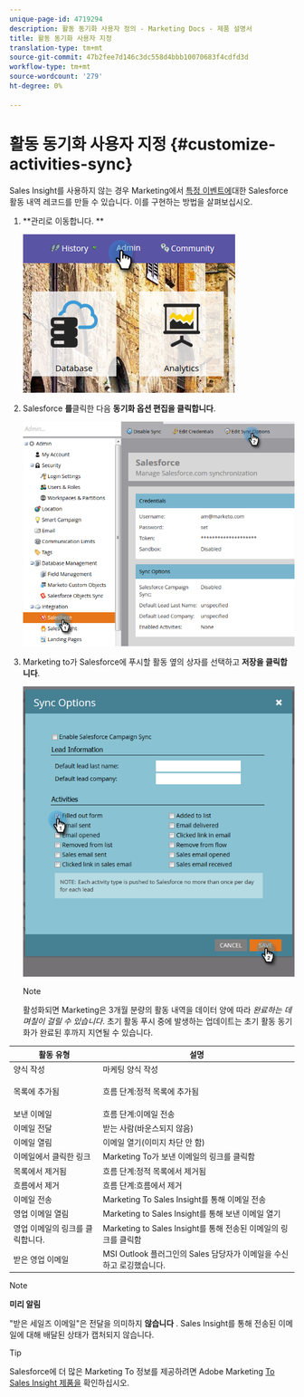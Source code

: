 ```yaml
---
unique-page-id: 4719294
description: 활동 동기화 사용자 정의 - Marketing Docs - 제품 설명서
title: 활동 동기화 사용자 지정
translation-type: tm+mt
source-git-commit: 47b2fee7d146c3dc558d4bbb10070683f4cdfd3d
workflow-type: tm+mt
source-wordcount: '279'
ht-degree: 0%

---
```



# 활동 동기화 사용자 지정 {#customize-activities-sync}

Sales Insight를 사용하지 않는 경우 Marketing에서 [특정 이벤트에](http://docs.marketo.com/display/DOCS/Marketo+Sales+Insight)대한 Salesforce 활동 내역 레코드를 만들 수 있습니다. 이를 구현하는 방법을 살펴보십시오.

1. **관리로 이동합니다. **

   ![](assets/admin.png)

1. Salesforce **를**&#x200B;클릭한 다음 **동기화 옵션 편집을 클릭합니다**.

   ![](assets/two-1.png)

1. Marketing to가 Salesforce에 푸시할 활동 옆의 상자를 선택하고 **저장을 클릭합니다**.

   ![](assets/three-1.png)

   >[!NOTE]
   >
   >활성화되면 Marketing은 3개월 분량의 활동 내역을 데이터 양에 따라 *완료하는 데 며칠이 걸릴 수 있습니다*. 초기 활동 푸시 중에 발생하는 업데이트는 초기 활동 동기화가 완료된 후까지 지연될 수 있습니다.

<table> 
 <colgroup> 
  <col> 
  <col> 
 </colgroup> 
 <thead> 
  <tr> 
   <th>활동 유형</th> 
   <th>설명</th> 
  </tr> 
 </thead> 
 <tbody> 
  <tr> 
   <td>양식 작성</td> 
   <td>마케팅 양식 작성</td> 
  </tr> 
  <tr> 
   <td>목록에 추가됨</td> 
   <td><p>흐름 단계:정적 목록에 추가됨</p></td> 
  </tr> 
  <tr> 
   <td>보낸 이메일</td> 
   <td>흐름 단계:이메일 전송</td> 
  </tr> 
  <tr> 
   <td>이메일 전달</td> 
   <td>받는 사람(바운스되지 않음)</td> 
  </tr> 
  <tr> 
   <td>이메일 열림</td> 
   <td>이메일 열기(이미지 차단 안 함)</td> 
  </tr> 
  <tr> 
   <td>이메일에서 클릭한 링크</td> 
   <td>Marketing To가 보낸 이메일의 링크를 클릭함</td> 
  </tr> 
  <tr> 
   <td>목록에서 제거됨</td> 
   <td>흐름 단계:정적 목록에서 제거됨</td> 
  </tr> 
  <tr> 
   <td>흐름에서 제거</td> 
   <td>흐름 단계:흐름에서 제거</td> 
  </tr> 
  <tr> 
   <td>이메일 전송</td> 
   <td>Marketing To Sales Insight를 통해 이메일 전송</td> 
  </tr> 
  <tr> 
   <td>영업 이메일 열림</td> 
   <td>Marketing to Sales Insight를 통해 보낸 이메일 열기</td> 
  </tr> 
  <tr> 
   <td>영업 이메일의 링크를 클릭합니다.</td> 
   <td>Marketing to Sales Insight를 통해 전송된 이메일의 링크를 클릭함</td> 
  </tr> 
  <tr> 
   <td>받은 영업 이메일</td> 
   <td>MSI Outlook 플러그인의 Sales 담당자가 이메일을 수신하고 로깅했습니다.</td> 
  </tr> 
 </tbody> 
</table>

>[!NOTE]
>
>**미리 알림**
>
>
>&quot;받은 세일즈 이메일&quot;은 전달을 의미하지 **않습니다** . Sales Insight를 통해 전송된 이메일에 대해 배달된 상태가 캡처되지 않습니다.

>[!TIP]
>
>Salesforce에 더 많은 Marketing To 정보를 제공하려면 Adobe Marketing [To Sales Insight 제품을](../../../../../product-docs/marketo-sales-insight/msi-for-salesforce/installation/install-marketo-sales-insight-package-in-salesforce-appexchange.md) 확인하십시오.

